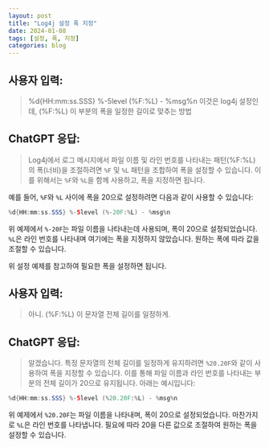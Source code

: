 ```yaml
---
layout: post
title: "Log4j 설정 폭 지정"
date: 2024-01-08
tags: [설정, 폭, 지정]
categories: blog
---
```


## 사용자 입력:
> %d{HH:mm:ss.SSS} %-5level (%F:%L) - %msg%n 이것은 log4j 설정인데, (%F:%L)  이 부분의 폭을 일정한 길이로 맞추는 방법

## ChatGPT 응답:
> Log4j에서 로그 메시지에서 파일 이름 및 라인 번호를 나타내는 패턴(%F:%L)의 폭(너비)을 조절하려면 `%F` 및 `%L` 패턴을 조합하여 폭을 설정할 수 있습니다. 이를 위해서는 `%F`와 `%L`을 함께 사용하고, 폭을 지정하면 됩니다.

예를 들어, `%F`와 `%L` 사이에 폭을 20으로 설정하려면 다음과 같이 사용할 수 있습니다:

```java
%d{HH:mm:ss.SSS} %-5level (%-20F:%L) - %msg%n
```

위 예제에서 `%-20F`는 파일 이름을 나타내는데 사용되며, 폭이 20으로 설정되었습니다. `%L`은 라인 번호를 나타내며 여기에는 폭을 지정하지 않았습니다. 원하는 폭에 따라 값을 조절할 수 있습니다.

위 설정 예제를 참고하여 필요한 폭을 설정하면 됩니다.

## 사용자 입력:
> 아니. (%F:%L)  이 문자열 전체 길이를 일정하게.

## ChatGPT 응답:
> 알겠습니다. 특정 문자열의 전체 길이를 일정하게 유지하려면 `%20.20F`와 같이 사용하여 폭을 지정할 수 있습니다. 이를 통해 파일 이름과 라인 번호를 나타내는 부분의 전체 길이가 20으로 유지됩니다. 아래는 예시입니다:

```java
%d{HH:mm:ss.SSS} %-5level (%20.20F:%L) - %msg%n
```

위 예제에서 `%20.20F`는 파일 이름을 나타내며, 폭이 20으로 설정되었습니다. 마찬가지로 `%L`은 라인 번호를 나타냅니다. 필요에 따라 20을 다른 값으로 조절하여 원하는 폭을 설정할 수 있습니다.

